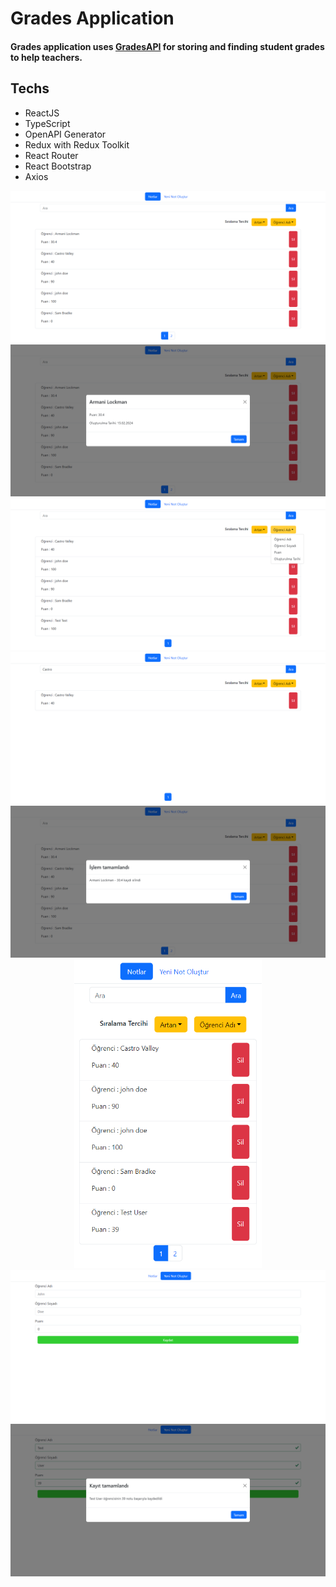 # Grades Application

#### Grades application uses [GradesAPI](https://github.com/hasangurbuzz/grades-api) for storing and finding student grades to help teachers.

## Techs

- ReactJS
- TypeScript
- OpenAPI Generator
- Redux with Redux Toolkit
- React Router
- React Bootstrap
- Axios

<center>
    <img src="https://raw.githubusercontent.com/hasangurbuzz/grades/master/ss/home-d.png">
    <img src="https://raw.githubusercontent.com/hasangurbuzz/grades/master/ss/home_detail-d.png">
    <img src="https://raw.githubusercontent.com/hasangurbuzz/grades/master/ss/home-sort-d.png">
    <img src="https://raw.githubusercontent.com/hasangurbuzz/grades/master/ss/home-search-d.png">
    <img src="https://raw.githubusercontent.com/hasangurbuzz/grades/master/ss/home-delete-d.png">
    <img width="300" src="https://raw.githubusercontent.com/hasangurbuzz/grades/master/ss/home-m.png">
    <img src="https://raw.githubusercontent.com/hasangurbuzz/grades/master/ss/create-d.png">
    <img src="https://raw.githubusercontent.com/hasangurbuzz/grades/master/ss/create-info-d.png">
</center>